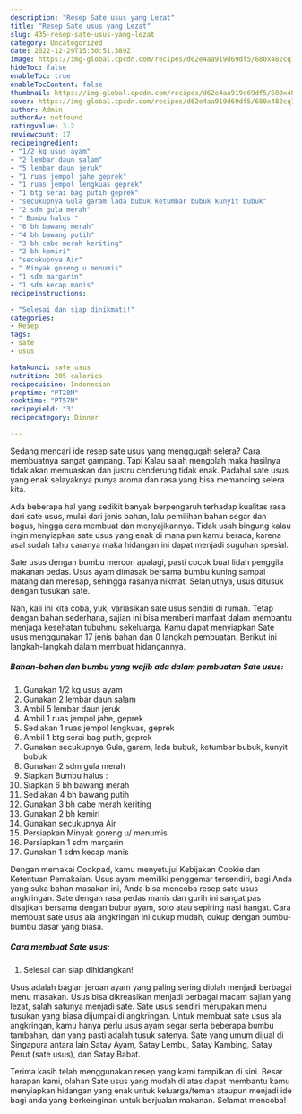 ```yaml
---
description: "Resep Sate usus yang Lezat"
title: "Resep Sate usus yang Lezat"
slug: 435-resep-sate-usus-yang-lezat
category: Uncategorized
date: 2022-12-29T15:30:51.389Z
image: https://img-global.cpcdn.com/recipes/d62e4aa919d69df5/680x482cq70/sate-usus-foto-resep-utama.jpg
hideToc: false
enableToc: true
enableTocContent: false
thumbnail: https://img-global.cpcdn.com/recipes/d62e4aa919d69df5/680x482cq70/sate-usus-foto-resep-utama.jpg
cover: https://img-global.cpcdn.com/recipes/d62e4aa919d69df5/680x482cq70/sate-usus-foto-resep-utama.jpg
author: Admin
authorAv: notfound
ratingvalue: 3.2
reviewcount: 17
recipeingredient:
- "1/2 kg usus ayam"
- "2 lembar daun salam"
- "5 lembar daun jeruk"
- "1 ruas jempol jahe geprek"
- "1 ruas jempol lengkuas geprek"
- "1 btg serai bag putih geprek"
- "secukupnya Gula garam lada bubuk ketumbar bubuk kunyit bubuk"
- "2 sdm gula merah"
- " Bumbu halus "
- "6 bh bawang merah"
- "4 bh bawang putih"
- "3 bh cabe merah keriting"
- "2 bh kemiri"
- "secukupnya Air"
- " Minyak goreng u menumis"
- "1 sdm margarin"
- "1 sdm kecap manis"
recipeinstructions:

- "Selesai dan siap dinikmati!"
categories:
- Resep
tags:
- sate
- usus

katakunci: sate usus 
nutrition: 205 calories
recipecuisine: Indonesian
preptime: "PT28M"
cooktime: "PT57M"
recipeyield: "3"
recipecategory: Dinner

---
```



Sedang mencari ide resep sate usus yang menggugah selera? Cara membuatnya sangat gampang. Tapi Kalau salah mengolah maka hasilnya tidak akan memuaskan dan justru cenderung tidak enak. Padahal sate usus yang enak selayaknya punya aroma dan rasa yang bisa memancing selera kita.


Ada beberapa hal yang sedikit banyak berpengaruh terhadap kualitas rasa dari sate usus, mulai dari jenis bahan, lalu pemilihan bahan segar dan bagus, hingga cara membuat dan menyajikannya. Tidak usah bingung kalau ingin menyiapkan sate usus yang enak di mana pun kamu berada, karena asal sudah tahu caranya maka hidangan ini dapat menjadi suguhan spesial.

Sate usus dengan bumbu mercon apalagi, pasti cocok buat lidah penggila makanan pedas. Usus ayam dimasak bersama bumbu kuning sampai matang dan meresap, sehingga rasanya nikmat. Selanjutnya, usus ditusuk dengan tusukan sate.


Nah, kali ini kita coba, yuk, variasikan sate usus sendiri di rumah. Tetap dengan bahan sederhana, sajian ini bisa memberi manfaat dalam membantu menjaga kesehatan tubuhmu sekeluarga. Kamu dapat menyiapkan Sate usus menggunakan 17 jenis bahan dan 0 langkah pembuatan. Berikut ini langkah-langkah dalam membuat hidangannya.

<!--inarticleads1-->

##### Bahan-bahan dan bumbu yang wajib ada dalam pembuatan Sate usus:

1. Gunakan 1/2 kg usus ayam
1. Gunakan 2 lembar daun salam
1. Ambil 5 lembar daun jeruk
1. Ambil 1 ruas jempol jahe, geprek
1. Sediakan 1 ruas jempol lengkuas, geprek
1. Ambil 1 btg serai bag putih, geprek
1. Gunakan secukupnya Gula, garam, lada bubuk, ketumbar bubuk, kunyit bubuk
1. Gunakan 2 sdm gula merah
1. Siapkan  Bumbu halus :
1. Siapkan 6 bh bawang merah
1. Sediakan 4 bh bawang putih
1. Gunakan 3 bh cabe merah keriting
1. Gunakan 2 bh kemiri
1. Gunakan secukupnya Air
1. Persiapkan  Minyak goreng u/ menumis
1. Persiapkan 1 sdm margarin
1. Gunakan 1 sdm kecap manis


Dengan memakai Cookpad, kamu menyetujui Kebijakan Cookie dan Ketentuan Pemakaian. Usus ayam memiliki penggemar tersendiri, bagi Anda yang suka bahan masakan ini, Anda bisa mencoba resep sate usus angkringan. Sate dengan rasa pedas manis dan gurih ini sangat pas disajikan bersama dengan bubur ayam, soto atau sepiring nasi hangat. Cara membuat sate usus ala angkringan ini cukup mudah, cukup dengan bumbu-bumbu dasar yang biasa. 

<!--inarticleads2-->

##### Cara membuat Sate usus:


1. Selesai dan siap dihidangkan!

Usus adalah bagian jeroan ayam yang paling sering diolah menjadi berbagai menu masakan. Usus bisa dikreasikan menjadi berbagai macam sajian yang lezat, salah satunya menjadi sate. Sate usus sendiri merupakan menu tusukan yang biasa dijumpai di angkringan. Untuk membuat sate usus ala angkringan, kamu hanya perlu usus ayam segar serta beberapa bumbu tambahan, dan yang pasti adalah tusuk satenya. Sate yang umum dijual di Singapura antara lain Satay Ayam, Satay Lembu, Satay Kambing, Satay Perut (sate usus), dan Satay Babat. 

Terima kasih telah menggunakan resep yang kami tampilkan di sini. Besar harapan kami, olahan Sate usus yang mudah di atas dapat membantu kamu menyiapkan hidangan yang enak untuk keluarga/teman ataupun menjadi ide bagi anda yang berkeinginan untuk berjualan makanan. Selamat mencoba!
